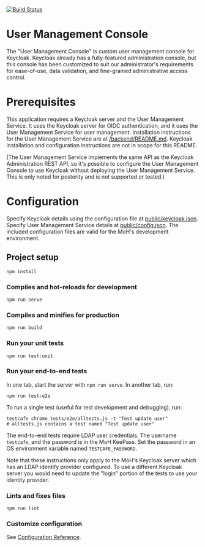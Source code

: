 [![Build Status](https://travis-ci.org/bcgov/moh-keycloak-user-management.svg?branch=master)](https://travis-ci.org/bcgov/moh-keycloak-user-management)

# User Management Console

The "User Management Console" is custom user management console for Keycloak. Keycloak already has a fully-featured administration console, but this console has been customized to suit our administrator's requirements for ease-of-use, data validation, and fine-grained administrative access control.

# Prerequisites

This application requires a Keycloak server and the User Management Service. It uses the Keycloak server for OIDC authentication, and it uses the User Management Service for user management. Installation instructions for the User Management Service are at [/backend/README.md](../backend). Keycloak installation and configuration instructions are not in scope for this README.

(The User Management Service implements the same API as the Keycloak Administration REST API, so it's possible to configure the User Management Console to use Keycloak without deploying the User Management Service. This is only noted for posterity and is not supported or tested.)

# Configuration

Specify Keycloak details using the configuration file at [public/keycloak.json](public/keycloak.json). Specify User Management Service details at [public/config.json](public/config.json). The included configuration files are valid for the MoH's development environment.


## Project setup

```
npm install
```

### Compiles and hot-reloads for development
```
npm run serve
```

### Compiles and minifies for production
```
npm run build
```

### Run your unit tests
```
npm run test:unit
```

### Run your end-to-end tests

In one tab, start the server with `npm run serve`. In another tab, run:

```
npm run test:e2e
```

To run a single test (useful for test development and debugging), run:

```
testcafe chrome tests/e2e/alltests.js -t "Test update user"
# alltests.js contains a test named "Test update user"
```

The end-to-end tests require LDAP user credentials. The username `testcafe`, and the password is in the MoH KeePass. Set the password in an OS environment variable named `TESTCAFE_PASSWORD`. 

Note that these instructions only apply to the MoH's Keycloak server which has an LDAP identify provider configured. To use a different Keycloak server you would need to update the "login" portion of the tests to use your identity provider.

### Lints and fixes files
```
npm run lint
```

### Customize configuration
See [Configuration Reference](https://cli.vuejs.org/config/).
